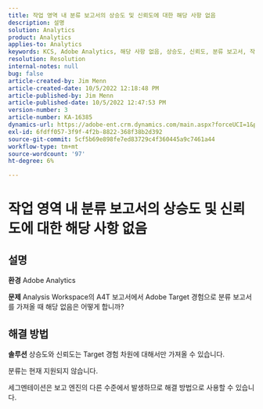 ```yaml
---
title: 작업 영역 내 분류 보고서의 상승도 및 신뢰도에 대한 해당 사항 없음
description: 설명
solution: Analytics
product: Analytics
applies-to: Analytics
keywords: KCS, Adobe Analytics, 해당 사항 없음, 상승도, 신뢰도, 분류 보고서, 작업 공간, FAQ
resolution: Resolution
internal-notes: null
bug: false
article-created-by: Jim Menn
article-created-date: 10/5/2022 12:18:48 PM
article-published-by: Jim Menn
article-published-date: 10/5/2022 12:47:53 PM
version-number: 3
article-number: KA-16385
dynamics-url: https://adobe-ent.crm.dynamics.com/main.aspx?forceUCI=1&pagetype=entityrecord&etn=knowledgearticle&id=49ac8ed8-a744-ed11-bba1-000d3a3064b8
exl-id: 6fdff057-3f9f-4f2b-8822-368f38b2d392
source-git-commit: 5cf5b69e898fe7ed83729c4f360445a9c7461a44
workflow-type: tm+mt
source-wordcount: '97'
ht-degree: 6%

---
```


# 작업 영역 내 분류 보고서의 상승도 및 신뢰도에 대한 해당 사항 없음

## 설명


<b>환경</b>
Adobe Analytics

<b>문제</b>
Analysis Workspace의 A4T 보고서에서 Adobe Target 경험으로 분류 보고서를 가져올 때 해당 없음은 어떻게 합니까?


## 해결 방법


<b>솔루션</b>
상승도와 신뢰도는 Target 경험 차원에 대해서만 가져올 수 있습니다.

분류는 현재 지원되지 않습니다.

세그멘테이션은 보고 엔진의 다른 수준에서 발생하므로 해결 방법으로 사용할 수 있습니다.
